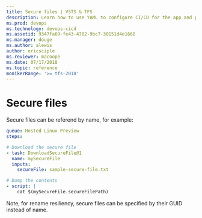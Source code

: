 ```yaml
---
title: Secure files | VSTS & TFS    
description: Learn how to use YAML to configure CI/CD for the app and platform of your choice.
ms.prod: devops
ms.technology: devops-cicd
ms.assetid: 9347fa69-fe43-4702-9bc7-30151d4e1668
ms.manager: douge
ms.author: alewis
author: ericsciple
ms.reviewer: macoope
ms.date: 07/17/2018
ms.topic: reference
monikerRange: '>= tfs-2018'
---
```


 # Secure files

Secure files can be referend by name, for example:

```yaml
queue: Hosted Linux Preview
steps:

# Download the secure file
- task: DownloadSecureFile@1
  name: mySecureFile
  inputs:
    secureFile: sample-secure-file.txt

# Dump the contents
- script: |
    cat $(mySecureFile.secureFilePath)
```

Note, for rename resiliency, secure files can be specified by their GUID instead of name.
